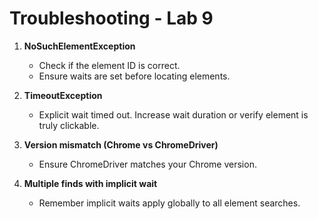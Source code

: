 # Troubleshooting - Lab 9

1. **NoSuchElementException**
   - Check if the element ID is correct.
   - Ensure waits are set before locating elements.

2. **TimeoutException**
   - Explicit wait timed out. Increase wait duration or verify element is truly clickable.

3. **Version mismatch (Chrome vs ChromeDriver)**
   - Ensure ChromeDriver matches your Chrome version.

4. **Multiple finds with implicit wait**
   - Remember implicit waits apply globally to all element searches.
